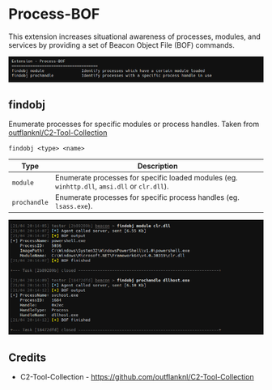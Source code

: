# Process-BOF

This extension increases situational awareness of processes, modules, and services by providing a set of Beacon Object File (BOF) commands.

![](_img/01.png)

## findobj

Enumerate processes for specific modules or process handles. Taken from [outflanknl/C2-Tool-Collection](https://github.com/outflanknl/C2-Tool-Collection/tree/main/BOF/FindObjects)

```
findobj <type> <name>
```

| Type         | Description                                                  |
|--------------| ------------------------------------------------------------ |
| `module`     | Enumerate processes for specific loaded modules (eg. `winhttp.dll`, `amsi.dll` or  `clr.dll`). |
| `prochandle` | Enumerate processes for specific process handles (eg. `lsass.exe`). |

![](_img/02.png)

## Credits
* C2-Tool-Collection - https://github.com/outflanknl/C2-Tool-Collection
